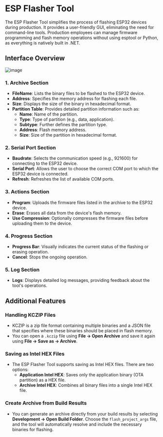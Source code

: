# ESP Flasher Tool

The ESP Flasher Tool simplifies the process of flashing ESP32 devices during production. It provides a user-friendly GUI, eliminating the need for command-line tools. Production employees can manage firmware programming and flash memory operations without using esptool or Python, as everything is natively built in .NET.

## Interface Overview

![image](https://github.com/user-attachments/assets/1ace11d7-0d76-4925-a808-0596ef45e2ca)


### 1. Archive Section
- **FileName**: Lists the binary files to be flashed to the ESP32 device.
- **Address**: Specifies the memory address for flashing each file.
- **Size**: Displays the size of the binary in hexadecimal format.
- **Partition Table**: Provides detailed partition information such as:
  - **Name**: Name of the partition.
  - **Type**: Type of partition (e.g., data, application).
  - **Subtype**: Further defines the partition type.
  - **Address**: Flash memory address.
  - **Size**: Size of the partition in hexadecimal format.
  
### 2. Serial Port Section
- **Baudrate**: Selects the communication speed (e.g., 921600) for connecting to the ESP32 device.
- **Serial Port**: Allows the user to choose the correct COM port to which the ESP32 device is connected.
- **Refresh**: Refreshes the list of available COM ports.

### 3. Actions Section
- **Program**: Uploads the firmware files listed in the archive to the ESP32 device.
- **Erase**: Erases all data from the device's flash memory.
- **Use Compression**: Optionally compresses the firmware files before uploading them to the device.

### 4. Progress Section
- **Progress Bar**: Visually indicates the current status of the flashing or erasing operation.
- **Cancel**: Stops the ongoing operation.

### 5. Log Section
- **Logs**: Displays detailed log messages, providing feedback about the tool's operations.

## Additional Features

### Handling KCZIP Files
- KCZIP is a zip file format containing multiple binaries and a JSON file that specifies where these binaries should be placed in flash memory.
- You can open a `.kczip` file using **File -> Open Archive** and save it again using **File -> Save as -> Archive**.

### Saving as Intel HEX Files
- The ESP Flasher Tool supports saving as Intel HEX files. There are two options:
  - **Application Intel HEX**: Saves only the application binary (OTA partition) as a HEX file.
  - **Archive Intel HEX**: Combines all binary files into a single Intel HEX file.

### Create Archive from Build Results
- You can generate an archive directly from your build results by selecting **Development -> Open Build Folder**. Choose the `flash_project_args` file, and the tool will automatically resolve and include the necessary binaries for flashing.

